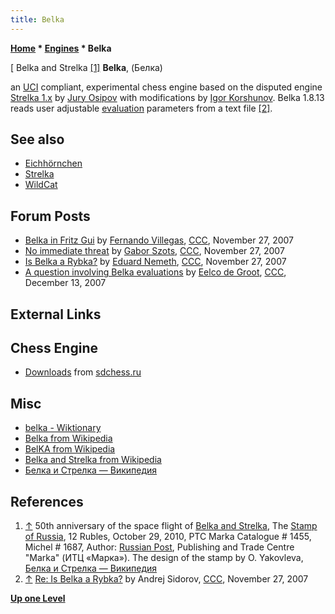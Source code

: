 ```yaml
---
title: Belka
---
```

**[Home](Home "Home") * [Engines](Engines "Engines") * Belka**

\[ Belka and Strelka <a id="cite-note-1" href="#cite-ref-1">[1]</a>
**Belka**, (Белка)

an [UCI](UCI "UCI") compliant, experimental chess engine based on the disputed engine [Strelka 1.x](Strelka "Strelka") by [Jury Osipov](Jury_Osipov "Jury Osipov") with modifications by [Igor Korshunov](Igor_Korshunov "Igor Korshunov").
Belka 1.8.13 reads user adjustable [evaluation](Evaluation "Evaluation") parameters from a text file <a id="cite-note-2" href="#cite-ref-2">[2]</a>.

## See also

- [Eichhörnchen](Eichh%C3%B6rnchen "Eichhörnchen")
- [Strelka](Strelka "Strelka")
- [WildCat](WildCat "WildCat")

## Forum Posts

- [Belka in Fritz Gui](http://www.talkchess.com/forum/viewtopic.php?t=18026) by [Fernando Villegas](Fernando_Villegas "Fernando Villegas"), [CCC](CCC "CCC"), November 27, 2007
- [No immediate threat](http://www.talkchess.com/forum/viewtopic.php?t=18060) by [Gabor Szots](Gabor_Szots "Gabor Szots"), [CCC](CCC "CCC"), November 27, 2007
- [Is Belka a Rybka?](http://www.talkchess.com/forum/viewtopic.php?t=18061) by [Eduard Nemeth](index.php?title=Eduard_Nemeth&action=edit&redlink=1 "Eduard Nemeth (page does not exist)"), [CCC](CCC "CCC"), November 27, 2007
- [A question involving Belka evaluations](http://www.talkchess.com/forum/viewtopic.php?t=18350) by [Eelco de Groot](index.php?title=Eelco_de_Groot&action=edit&redlink=1 "Eelco de Groot (page does not exist)"), [CCC](CCC "CCC"), December 13, 2007

## External Links

## Chess Engine

- [Downloads](http://www.sdchess.ru/download_engines.htm) from [sdchess.ru](http://www.sdchess.ru/)

## Misc

- [belka - Wiktionary](https://en.wiktionary.org/wiki/belka)
- [Belka from Wikipedia](https://en.wikipedia.org/wiki/Belka)
- [BelKA from Wikipedia](https://en.wikipedia.org/wiki/BelKA)
- [Belka and Strelka from Wikipedia](https://en.wikipedia.org/wiki/Soviet_space_dogs#Belka_and_Strelka)
- [Белка и Стрелка — Википедия](https://ru.wikipedia.org/wiki/%D0%91%D0%B5%D0%BB%D0%BA%D0%B0_%D0%B8_%D0%A1%D1%82%D1%80%D0%B5%D0%BB%D0%BA%D0%B0)

## References

1. <a id="cite-ref-1" href="#cite-note-1">↑</a> 50th anniversary of the space flight of [Belka and Strelka](https://en.wikipedia.org/wiki/Soviet_space_dogs#Belka_and_Strelka), The [Stamp of Russia](https://en.wikipedia.org/wiki/Postage_stamps_and_postal_history_of_Russia), 12 Rubles, October 29, 2010, PTC Marka Catalogue # 1455, Michel # 1687, Author: [Russian Post](https://en.wikipedia.org/wiki/Russian_Post), Publishing and Trade Centre "Marka" (ИТЦ «Марка»). The design of the stamp by O. Yakovleva, [Белка и Стрелка — Википедия](https://ru.wikipedia.org/wiki/%D0%91%D0%B5%D0%BB%D0%BA%D0%B0_%D0%B8_%D0%A1%D1%82%D1%80%D0%B5%D0%BB%D0%BA%D0%B0)
1. <a id="cite-ref-2" href="#cite-note-2">↑</a> [Re: Is Belka a Rybka?](http://www.talkchess.com/forum3/viewtopic.php?t=18061&start=1) by Andrej Sidorov, [CCC](CCC "CCC"), November 27, 2007

**[Up one Level](Engines "Engines")**

